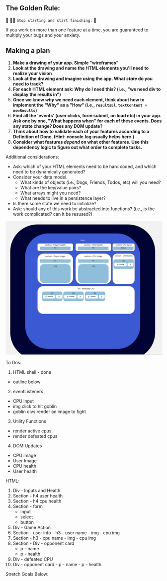 ## The Golden Rule: 

🦸 🦸‍♂️ `Stop starting and start finishing.` 🏁

If you work on more than one feature at a time, you are guaranteed to multiply your bugs and your anxiety.

## Making a plan

1) **Make a drawing of your app. Simple "wireframes"** 
1) **Look at the drawing and name the HTML elements you'll need to realize your vision**
1) **Look at the drawing and imagine using the app. What _state_ do you need to track?** 
1) **For each HTML element ask: Why do I need this? (i.e., "we need div to display the results in")** 
1) **Once we know _why_ we need each element, think about how to implement the "Why" as a "How" (i.e., `resultsEl.textContent = newResults`)**
1) **Find all the 'events' (user clicks, form submit, on load etc) in your app. Ask one by one, "What happens when" for each of these events. Does any state change? Does any DOM update?**
1) **Think about how to validate each of your features according to a Definition of Done. (Hint: console.log usually helps here.)**
1) **Consider what features _depend_ on what other features. Use this dependency logic to figure out what order to complete tasks.**

Additional considerations:
- Ask: which of your HTML elements need to be hard coded, and which need to be dynamically generated?
- Consider your data model. 
  - What kinds of objects (i.e., Dogs, Friends, Todos, etc) will you need? 
  - What are the key/value pairs? 
  - What arrays might you need? 
  - What needs to live in a persistence layer?
- Is there some state we need to initialize?
- Ask: should any of this work be abstracted into functions? (i.e., is the work complicated? can it be resused?)


![wireframe](assets/wireframe.png)

To Dos:
1. HTML shell - done
  - outline below
2. eventListeners
  - CPU input
  - img click to hit goblin
  - goblin divs render an image to fight
3. Utility Functions
  - render active cpus
  - render defeated cpus
4. DOM Updates
  - CPU image
  - User Image
  - CPU health
  - User health

HTML:
1. Div - Inputs and Health
  1. Section
    - h4 user health
  2. Section
    - h4 cpu health
  3. Section
    - form
      - input
      - select
      - button
2. Div - Game Action
  1. Section - user info
    - h3 - user name
    - img - cpu img
  2. Section
    - h3 - cpu name
    - img - cpu img
  3. Section
    - Div - opponent card
      - p - name
      - p - health
3. Div - defeated CPU
  1. Div - opponent card
    - p - name
    - p - health


Stretch Goals Below:
